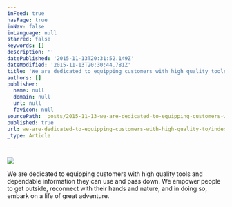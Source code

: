 ```yaml
---
inFeed: true
hasPage: true
inNav: false
inLanguage: null
starred: false
keywords: []
description: ''
datePublished: '2015-11-13T20:31:52.149Z'
dateModified: '2015-11-13T20:30:44.781Z'
title: 'We are dedicated to equipping customers with high quality tools and dependable information they can use and pass down. We empower people to get outside, reconnect with their hands and nature, and in doing so, embark on a life of great adventure.'
authors: []
publisher:
  name: null
  domain: null
  url: null
  favicon: null
sourcePath: _posts/2015-11-13-we-are-dedicated-to-equipping-customers-with-high-quality-to.md
published: true
url: we-are-dedicated-to-equipping-customers-with-high-quality-to/index.html
_type: Article

---
```

![](https://the-grid-user-content.s3-us-west-2.amazonaws.com/afefa856-f3d0-4597-bd0f-0c3b45930397.png)

We are dedicated to equipping customers with high quality tools and dependable information they can use and pass down. We empower people to get outside, reconnect with their hands and nature, and in doing so, embark on a life of great adventure.